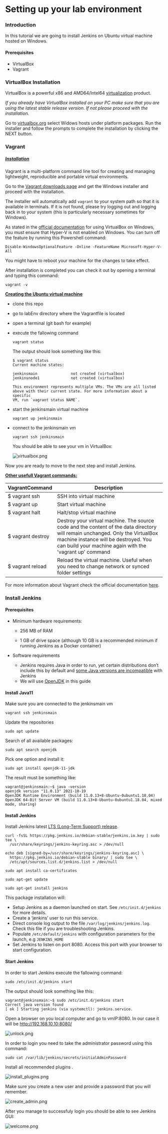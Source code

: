 # Setting up your lab environment

### Introduction

In this tutorial we are going to install Jenkins on Ubuntu virtual machine hosted on Windows.



#### Prerequisites

- VirtualBox
- Vagrant


### VirtualBox Installation

VirtualBox is a powerful x86 and AMD64/Intel64 [virtualization](https://www.virtualbox.org/wiki/Virtualization) product.

*If you already have VirtualBox installed on your PC make sure that you are using the latest stable release version. If not please proceed with the installation.*

Go to [virtualbox.org](https://www.virtualbox.org/wiki/Downloads)  select Widows hosts under platform packages.  Run the installer and follow the prompts to complete the installation by clicking the NEXT button.



### Vagrant

##### **<u>Installation</u>**

Vagrant is a multi-platform command line tool for creating  and managing lightweight, reproducible and portable virtual environments.

Go to the [Vagrant downloads page](https://www.vagrantup.com/downloads) and get the Windows installer and proceed with the installation.

The installer will automatically add `vagrant` to your system path so that it is available in terminals. If it is not found, please try logging out and logging back in to your system (this is particularly necessary sometimes for Windows).

As stated in the [official documentation](https://www.vagrantup.com/docs/installation) for using  VirtualBox on Windows, you must ensure that Hyper-V is not enabled on Windows. You can turn off the feature by running this Powershell command:

```
Disable-WindowsOptionalFeature -Online -FeatureName Microsoft-Hyper-V-All
```

You might have to reboot your machine for the changes to take effect.

After installation is completed you can check it out by opening a terminal and typing this command:

```
vagrant -v
```



**<u>Creating the Ubuntu virtual machine</u>**

- clone this repo

- go to labEnv directory where the Vagrantfile is located

- open a terminal (git bash for example)

- execute the fallowing command

  ```
  vagrant status
  ```

  The output should look something like this:

  ```
  $ vagrant status
  Current machine states:

  jenkinsmain               not created (virtualbox)
  jenkinsnode1              not created (virtualbox)

  This environment represents multiple VMs. The VMs are all listed
  above with their current state. For more information about a specific
  VM, run `vagrant status NAME`.

  ```

- start the jenkinsmain virtual machine

  ```
  vagrant up jenkinsmain
  ```



- connect to the jenkinsmain vm

  ```
  vagrant ssh jenkinsmain
  ```



  You should be able to see your vm in VirtualBox:

  ![virtualbox.png](labEnv/img/virtualbox.png)

Now you are ready to move to the next step and install Jenkins.



<u>**Other usefull Vagrant commands:**</u>

| VagrantCommand    | Description                                                  |
| ----------------- | ------------------------------------------------------------ |
| $ vagrant ssh     | SSH into virtual machine                                     |
| $ vagrant up      | Start virtual machine                                        |
| $ vagrant halt    | Halt/stop virtual machine                                    |
| $ vagrant destroy | Destroy your virtual machine. The source code and the content of the  data directory will remain unchanged. Only the VirtualBox machine  instance will be destroyed. You can build your machine again with the  'vagrant up' command |
| $ vagrant reload  | Reload the virtual machine. Useful when you need to change network or synced folder settings |



For more information about Vagrant check the official documentation [here](https://www.vagrantup.com/docs).



### Install Jenkins

#### Prerequisites

- Minimum hardware requirements:

  - 256 MB of RAM

  - 1 GB of drive space (although 10 GB is a recommended minimum if running Jenkins as a Docker container)



- Software requirements

  - Jenkins requires Java in order to run, yet certain distributions don’t include this by default and  [some Java versions are incompatible](https://www.jenkins.io/doc/administration/requirements/java/) with Jenkins
  - We will use [OpenJDK](https://openjdk.java.net/) in this guide



#### Install Java11

Make sure you are connected to the jenkinsmain vm

```
vagrant ssh jenkinsmain
```

Update the repositories

```
sudo apt update
```

Search of all available packages:

```
sudo apt search openjdk
```

Pick one option and install it:

```
sudo apt install openjdk-11-jdk
```

The result must be something like:

```
vagrant@jenkinsmain:~$ java -version
openjdk version "11.0.13" 2021-10-19
OpenJDK Runtime Environment (build 11.0.13+8-Ubuntu-0ubuntu1.18.04)
OpenJDK 64-Bit Server VM (build 11.0.13+8-Ubuntu-0ubuntu1.18.04, mixed mode, sharing)

```



#### Install Jenkins

Install Jenkins latest [LTS (Long-Term Support) release](https://www.jenkins.io/download/lts/).

```
curl -fsSL https://pkg.jenkins.io/debian-stable/jenkins.io.key | sudo tee \
  /usr/share/keyrings/jenkins-keyring.asc > /dev/null

echo deb [signed-by=/usr/share/keyrings/jenkins-keyring.asc] \
  https://pkg.jenkins.io/debian-stable binary/ | sudo tee \
  /etc/apt/sources.list.d/jenkins.list > /dev/null

sudo apt install ca-certificates

sudo apt-get update

sudo apt-get install jenkins
```



This package installation will:

- Setup Jenkins as a daemon launched on start. See `/etc/init.d/jenkins` for more details.
- Create a ‘jenkins’ user to run this service.
- Direct console log output to the file `/var/log/jenkins/jenkins.log`. Check this file if you are troubleshooting Jenkins.
- Populate `/etc/default/jenkins` with configuration parameters for the launch, e.g `JENKINS_HOME`
- Set Jenkins to listen on port 8080. Access this port with your browser to start configuration.



#### Start Jenkins

In order to start Jenkins execute the fallowing command:

```
sudo /etc/init.d/jenkins start
```

The output should look something like this:

```
vagrant@jenkinsmain:~$ sudo /etc/init.d/jenkins start
Correct java version found
[ ok ] Starting jenkins (via systemctl): jenkins.service.
```

Open a browser on you local computer and go to vmIP:8080. In our case it will be http://192.168.10.10:8080/

![unlock.png](labEnv/img/unlock.png)



In order to login you need to take the administrator password using this command:

```
sudo cat /var/lib/jenkins/secrets/initialAdminPassword
```



Install all recommended plugins .

![install_plugins.png](labEnv/img/install_plugins.png)



Make sure you create a new user and provide a password that you will remember.

![create_admin.png](labEnv/img/create_admin.png)

After you manage to successfuly login you should be able to see Jenkins GUI:

![welcome.png](labEnv/img/welcome.png)
